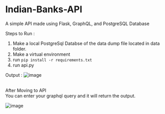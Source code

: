 # Indian-Banks-API

A simple API made using Flask, GraphQL, and PostgreSQL Database

Steps to Run : 
1. Make a local PostgreSql Databse of the data dump file located in data folder.
2. Make a virtual environment 
3. run `pip install -r requirements.txt `
4. run api.py 

Output : 
![image](https://user-images.githubusercontent.com/47894634/120550611-bb8d7f00-c412-11eb-842f-a9fe1882c750.png)

<br>
After Moving to API <br>
You can enter your graphql query and it will return the output.

![image](https://user-images.githubusercontent.com/47894634/120550846-00b1b100-c413-11eb-83dd-14190ed5af0f.png)
